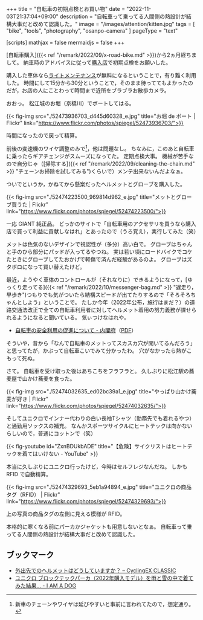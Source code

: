 +++
title = "自転車の初期点検とお買い物"
date =  "2022-11-03T21:37:04+09:00"
description = "自転車って乗ってる人間側の熱設計が結構大事だと改めて認識した。"
image = "/images/attention/kitten.jpg"
tags = [ "bike", "tools", "photography", "osanpo-camera" ]
pageType = "text"

[scripts]
  mathjax = false
  mermaidjs = false
+++

[自転車購入]({{< ref "/remark/2022/09/x-road-bike.md" >}})から2ヵ月経ちまして。
納車時のアドバイスに従って[購入店](https://giant-store.jp/matsue/)で初期点検をお願いした。

購入した車体なら[ライトメンテナンス](https://giant-store.jp/maintenance/ "メンテナンス｜ジャイアントストア")が無料になるということで，有り難く利用した。
時間にして15分から30分ということで，そのまま待っててもよかったのだが，お店の人にことわって時間まで近所をブラブラお散歩カメラ。

おおっ。
松江城のお堀（京橋川）でボートしてはる。

{{< fig-img src="./52473936703_d445d60328_e.jpg" title="お堀 de ボート | Flickr" link="https://www.flickr.com/photos/spiegel/52473936703/">}}

時間になったので戻って精算。

前後の変速機のワイヤ調整のみで[^w1]，他は問題なし。
ちなみに，このあと自転車に乗ったらギアチェンジがスムーズになってた。
定期点検大事。
機械が苦手なので自分じゃ（[掃除する]({{< ref "/remark/2022/09/cleaning-the-chain.md" >}} "チェーンお掃除を試してみる")くらいで）メンテ出来ないんだよなぁ。

[^w1]: 新車のチェーンやワイヤは延びやすいと事前に言われてたので，想定通り。

ついでというか，かねてから懸案だったヘルメットとグローブを購入した。

{{< fig-img src="./52474223500_969814d962_e.jpg" title="メットとグローブ買うた | Flickr" link="https://www.flickr.com/photos/spiegel/52474223500/">}}

一応 GIANT 純正品。
どっかのサイトで「自転車用のアクセサリを買うなら購入店で買って利益に貢献しなはれ」とあったので（うろ覚え），実行してみた（笑）

メットは色気のないデザインで視認性が（多分）高い白で。
グローブはちゃんと手のひら部分にパッドが入ってるやつね。
実は若い頃にロードバイクでコケたときにグローブしてたおかげで軽傷で済んだ経験があるのよ。
グローブはズタボロになって買い替えたけど。

最近，ようやく車体のコントロールが（それなりに）できるようになって，[ゆっくり走ってる]({{< ref "/remark/2022/10/messenger-bag.md" >}} "遅走り，早歩き")つもりでも気がついたら結構スピードが出てたりするので「そろそろちゃんとしよう」ということで。
たしか今年（2022年公布，施行はまだ？）の道路交通法改正で全ての自転車利用者に対してヘルメット着用の努力義務が課せられるようになると聞いている。
気ぃつけなはれや。

- [自転車の安全利用の促進について - 内閣府](https://www8.cao.go.jp/koutu/taisaku/bicycle/bicycle_r04.html)（[PDF](https://www8.cao.go.jp/koutu/taisaku/bicycle/pdf/bicycle_r04.pdf)）

そういや，昔から「なんで自転車のメットってスカスカ穴が開いてるんだろう」と思ってたが，かぶって自転車こいでみて分かったわ。
穴がなかったら熱がこもって死ぬ。

さて。
自転車を受け取った後はあちこちをフラフラと。
久しぶりに松江駅の蕎麦屋で山かけ蕎麦を食った。

{{< fig-img src="./52474032635_ed02bc39a1_e.jpg" title="やっぱり山かけ蕎麦が好き | Flickr" link="https://www.flickr.com/photos/spiegel/52474032635/">}}

そしてユニクロでインナー代わりの白い長袖Tシャツ（勤務先でも着れるやつ）と通勤用ソックスの補充。
なんかスポーツサイクルにヒートテックは向かないらしいので，普通にコットンで（笑）

{{< fig-youtube id="ZxnBDUkbADE" title="【危険】サイクリストはヒートテックを着てはいけない - YouTube" >}}

本当に久しぶりにユニクロ行ったけど，今時はセルフレジなんだね。
しかも RFID で自動精算。

{{< fig-img src="./52474329693_5eb1a94894_e.jpg" title="ユニクロの商品タグ（RFID） | Flickr" link="https://www.flickr.com/photos/spiegel/52474329693/">}}

上の写真の商品タグの左側に見える模様が RFID。

本格的に寒くなる前にパーカかジャケットも用意しないとなぁ。
自転車って乗ってる人間側の熱設計が結構大事だと改めて認識した。

## ブックマーク

- [外出先でのヘルメットはどうしていますか？ – CyclingEX CLASSIC](https://www.cycling-ex.com/2015/08/helmet_holder.html)
- [ユニクロ ブロックテックパーカ（2022年購入モデル）を雨と雪の中で着てみた結果… - I AM A DOG](https://moognyk.jp/entry/2022/03/28/150000)
